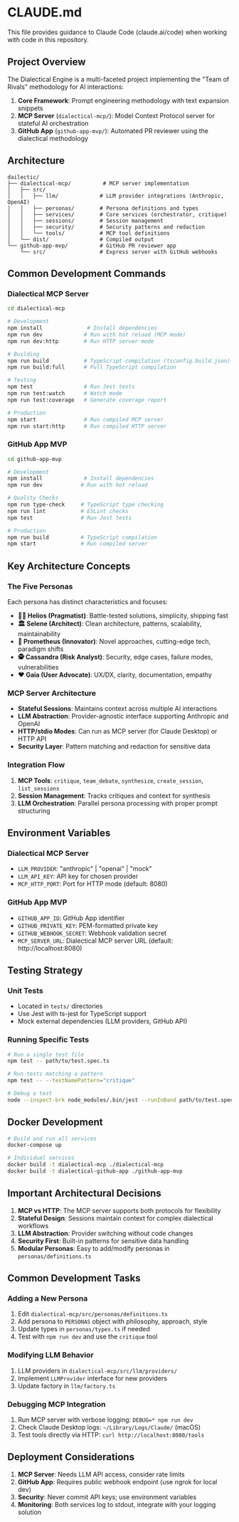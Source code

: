 # CLAUDE.md

This file provides guidance to Claude Code (claude.ai/code) when working with code in this repository.

## Project Overview

The Dialectical Engine is a multi-faceted project implementing the "Team of Rivals" methodology for AI interactions:
1. **Core Framework**: Prompt engineering methodology with text expansion snippets
2. **MCP Server** (`dialectical-mcp/`): Model Context Protocol server for stateful AI orchestration
3. **GitHub App** (`github-app-mvp/`): Automated PR reviewer using the dialectical methodology

## Architecture

```
dailectic/
├── dialectical-mcp/          # MCP server implementation
│   ├── src/
│   │   ├── llm/             # LLM provider integrations (Anthropic, OpenAI)
│   │   ├── personas/        # Persona definitions and types
│   │   ├── services/        # Core services (orchestrator, critique)
│   │   ├── sessions/        # Session management
│   │   ├── security/        # Security patterns and redaction
│   │   └── tools/           # MCP tool definitions
│   └── dist/                # Compiled output
└── github-app-mvp/          # GitHub PR reviewer app
    └── src/                 # Express server with GitHub webhooks
```

## Common Development Commands

### Dialectical MCP Server
```bash
cd dialectical-mcp

# Development
npm install              # Install dependencies
npm run dev             # Run with hot reload (MCP mode)
npm run dev:http        # Run HTTP server mode

# Building
npm run build           # TypeScript compilation (tsconfig.build.json)
npm run build:full      # Full TypeScript compilation

# Testing
npm test                # Run Jest tests
npm run test:watch      # Watch mode
npm run test:coverage   # Generate coverage report

# Production
npm start               # Run compiled MCP server
npm run start:http      # Run compiled HTTP server
```

### GitHub App MVP
```bash
cd github-app-mvp

# Development
npm install             # Install dependencies
npm run dev            # Run with hot reload

# Quality Checks
npm run type-check     # TypeScript type checking
npm run lint           # ESLint checks
npm test               # Run Jest tests

# Production
npm run build          # TypeScript compilation
npm start              # Run compiled server
```

## Key Architecture Concepts

### The Five Personas
Each persona has distinct characteristics and focuses:
- **🧑‍💻 Helios (Pragmatist)**: Battle-tested solutions, simplicity, shipping fast
- **🏛️ Selene (Architect)**: Clean architecture, patterns, scalability, maintainability
- **🚀 Prometheus (Innovator)**: Novel approaches, cutting-edge tech, paradigm shifts
- **🕵️ Cassandra (Risk Analyst)**: Security, edge cases, failure modes, vulnerabilities
- **❤️ Gaia (User Advocate)**: UX/DX, clarity, documentation, empathy

### MCP Server Architecture
- **Stateful Sessions**: Maintains context across multiple AI interactions
- **LLM Abstraction**: Provider-agnostic interface supporting Anthropic and OpenAI
- **HTTP/stdio Modes**: Can run as MCP server (for Claude Desktop) or HTTP API
- **Security Layer**: Pattern matching and redaction for sensitive data

### Integration Flow
1. **MCP Tools**: `critique`, `team_debate`, `synthesize`, `create_session`, `list_sessions`
2. **Session Management**: Tracks critiques and context for synthesis
3. **LLM Orchestration**: Parallel persona processing with proper prompt structuring

## Environment Variables

### Dialectical MCP Server
- `LLM_PROVIDER`: "anthropic" | "openai" | "mock"
- `LLM_API_KEY`: API key for chosen provider
- `MCP_HTTP_PORT`: Port for HTTP mode (default: 8080)

### GitHub App MVP
- `GITHUB_APP_ID`: GitHub App identifier
- `GITHUB_PRIVATE_KEY`: PEM-formatted private key
- `GITHUB_WEBHOOK_SECRET`: Webhook validation secret
- `MCP_SERVER_URL`: Dialectical MCP server URL (default: http://localhost:8080)

## Testing Strategy

### Unit Tests
- Located in `tests/` directories
- Use Jest with ts-jest for TypeScript support
- Mock external dependencies (LLM providers, GitHub API)

### Running Specific Tests
```bash
# Run a single test file
npm test -- path/to/test.spec.ts

# Run tests matching a pattern
npm test -- --testNamePattern="critique"

# Debug a test
node --inspect-brk node_modules/.bin/jest --runInBand path/to/test.spec.ts
```

## Docker Development

```bash
# Build and run all services
docker-compose up

# Individual services
docker build -t dialectical-mcp ./dialectical-mcp
docker build -t dialectical-github-app ./github-app-mvp
```

## Important Architectural Decisions

1. **MCP vs HTTP**: The MCP server supports both protocols for flexibility
2. **Stateful Design**: Sessions maintain context for complex dialectical workflows
3. **LLM Abstraction**: Provider switching without code changes
4. **Security First**: Built-in patterns for sensitive data handling
5. **Modular Personas**: Easy to add/modify personas in `personas/definitions.ts`

## Common Development Tasks

### Adding a New Persona
1. Edit `dialectical-mcp/src/personas/definitions.ts`
2. Add persona to `PERSONAS` object with philosophy, approach, style
3. Update types in `personas/types.ts` if needed
4. Test with `npm run dev` and use the `critique` tool

### Modifying LLM Behavior
1. LLM providers in `dialectical-mcp/src/llm/providers/`
2. Implement `LLMProvider` interface for new providers
3. Update factory in `llm/factory.ts`

### Debugging MCP Integration
1. Run MCP server with verbose logging: `DEBUG=* npm run dev`
2. Check Claude Desktop logs: `~/Library/Logs/Claude/` (macOS)
3. Test tools directly via HTTP: `curl http://localhost:8080/tools`

## Deployment Considerations

1. **MCP Server**: Needs LLM API access, consider rate limits
2. **GitHub App**: Requires public webhook endpoint (use ngrok for local dev)
3. **Security**: Never commit API keys; use environment variables
4. **Monitoring**: Both services log to stdout, integrate with your logging solution